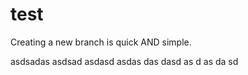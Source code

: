 # test
Creating a new branch is quick AND simple.

asdsadas
asdsad
asdasd
asdas
das
dasd
as
d
as
da
sd
